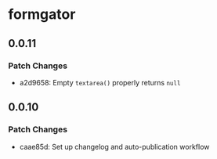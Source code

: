 # formgator

## 0.0.11

### Patch Changes

- a2d9658: Empty `textarea()` properly returns `null`

## 0.0.10

### Patch Changes

- caae85d: Set up changelog and auto-publication workflow
